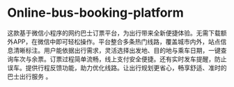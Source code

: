 # Online-bus-booking-platform
这款基于微信小程序的网约巴士订票平台，为出行带来全新便捷体验。无需下载额外APP，在微信中即可轻松操作。平台整合多条热门线路，覆盖城市内外，站点信息清晰标注。用户能依据出行需求，灵活选择出发地、目的地与乘车日期，一键查询车次与余票。订票过程简单流畅，线上支付安全便捷。还有实时发车提醒，防止误车。提供行程反馈功能，助力优化线路。让出行规划更省心，畅享舒适、准时的巴士出行服务 。 
